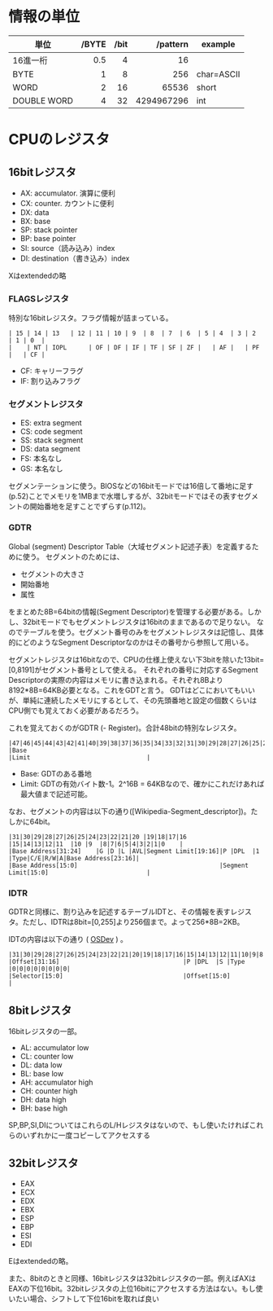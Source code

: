 # 情報の単位

| 単位        | /BYTE | /bit | /pattern   | example    |
| ----------- | ----: | ---: | ---------: | ---------- |
| 16進一桁    | 0.5   | 4    | 16         |            |
| BYTE        | 1     | 8    | 256        | char=ASCII |
| WORD        | 2     | 16   | 65536      | short      |
| DOUBLE WORD | 4     | 32   | 4294967296 | int        |

# CPUのレジスタ

## 16bitレジスタ

* AX: accumulator. 演算に便利
* CX: counter. カウントに便利
* DX: data
* BX: base
* SP: stack pointer
* BP: base pointer
* SI: source（読み込み）index
* DI: destination（書き込み）index

Xはextendedの略

### FLAGSレジスタ
特別な16bitレジスタ。フラグ情報が詰まっている。
```
| 15 | 14 | 13   | 12 | 11 | 10 | 9  | 8  | 7  | 6  | 5 | 4  | 3 | 2  | 1 | 0  |
|    | NT | IOPL      | OF | DF | IF | TF | SF | ZF |   | AF |   | PF |   | CF |
```
* CF: キャリーフラグ
* IF: 割り込みフラグ

### セグメントレジスタ

* ES: extra segment
* CS: code segment
* SS: stack segment
* DS: data segment
* FS: 本名なし
* GS: 本名なし

セグメンテーションに使う。BIOSなどの16bitモードでは16倍して番地に足す(p.52)ことでメモリを1MBまで水増しするが、32bitモードではその表すセグメントの開始番地を足すことでずらす(p.112)。

### GDTR

Global (segment) Descriptor Table（大域セグメント記述子表）を定義するために使う。
セグメントのためには、

* セグメントの大きさ
* 開始番地
* 属性

をまとめた8B=64bitの情報(Segment Descriptor)を管理する必要がある。しかし、32bitモードでもセグメントレジスタは16bitのままであるので足りない。
なのでテーブルを使う。セグメント番号のみをセグメントレジスタは記憶し、具体的にどのようなSegment Descriptorなのかはその番号から参照して用いる。

セグメントレジスタは16bitなので、CPUの仕様上使えない下3bitを除いた13bit=[0,8191]がセグメント番号として使える。
それぞれの番号に対応するSegment Descriptorの実際の内容はメモリに書き込まれる。それぞれ8Bより8192*8B=64KB必要となる。これをGDTと言う。
GDTはどこにおいてもいいが、単純に連続したメモリにするとして、その先頭番地と設定の個数くらいはCPU側でも覚えておく必要があるだろう。

これを覚えておくのがGDTR (- Register)。合計48bitの特別なレジスタ。

```
|47|46|45|44|43|42|41|40|39|38|37|36|35|34|33|32|31|30|29|28|27|26|25|24|23|22|21|20|19|18|17|16|15|14|13|12|11|10|9|8|7|6|5|4|3|2|1|0|
|Base                                                                                           |Limit                                |
```

* Base: GDTのある番地
* Limit: GDTの有効バイト数-1。2^16B = 64KBなので、確かにこれだけあれば最大値まで記述可能。

なお、セグメントの内容は以下の通り([Wikipedia-Segment_descriptor])。たしかに64bit。
```
|31|30|29|28|27|26|25|24|23|22|21|20 |19|18|17|16         |15|14|13|12|11  |10 |9  |8|7|6|5|4|3|2|1|0    |
|Base Address[31:24]    |G |D |L |AVL|Segment Limit[19:16]|P |DPL  |1 |Type|C/E|R/W|A|Base Address[23:16]|
|Base Address[15:0]                                       |Segment Limit[15:0]                           |
```

[Wikipedia]: https://en.wikipedia.org/wiki/Segment_descriptor

### IDTR

GDTRと同様に、割り込みを記述するテーブルIDTと、その情報を表すレジスタ。ただし、IDTRは8bit=[0,255]より256個まで。よって256*8B=2KB。

IDTの内容は以下の通り ( [OSDev](https://wiki.osdev.org/Interrupt_Descriptor_Table) ) 。
```
|31|30|29|28|27|26|25|24|23|22|21|20|19|18|17|16|15|14|13|12|11|10|9|8|7|6|5|4|3|2|1|0|
|Offset[31:16]                                  |P |DPL  |S |Type     |0|0|0|0|0|0|0|0|
|Selector[15:0]                                 |Offset[15:0]                         |
```

## 8bitレジスタ

16bitレジスタの一部。

* AL: accumulator low
* CL: counter low
* DL: data low
* BL: base low
* AH: accumulator high
* CH: counter high
* DH: data high
* BH: base high

SP,BP,SI,DIについてはこれらのL/Hレジスタはないので、もし使いたければこれらのいずれかに一度コピーしてアクセスする

## 32bitレジスタ

* EAX
* ECX
* EDX
* EBX
* ESP
* EBP
* ESI
* EDI

Eはextendedの略。

また、8bitのときと同様、16bitレジスタは32bitレジスタの一部。例えばAXはEAXの下位16bit。32bitレジスタの上位16bitにアクセスする方法はない。もし使いたい場合、シフトして下位16bitを取れば良い

